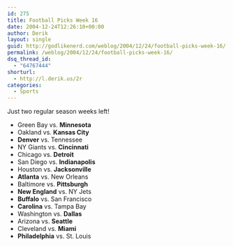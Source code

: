 ```yaml
---
id: 275
title: Football Picks Week 16
date: 2004-12-24T12:26:10+00:00
author: Derik
layout: single
guid: http://godlikenerd.com/weblog/2004/12/24/football-picks-week-16/
permalink: /weblog/2004/12/24/football-picks-week-16/
dsq_thread_id:
  - "64767444"
shorturl:
  - http://l.derik.us/2r
categories:
  - Sports
---
```

Just two regular season weeks left!

  * Green Bay vs. **Minnesota**
  * Oakland vs. **Kansas City**
  * **Denver** vs. Tennessee
  * NY Giants vs. **Cincinnati**
  * Chicago vs. **Detroit**
  * San Diego vs. **Indianapolis**
  * Houston vs. **Jacksonville**
  * **Atlanta** vs. New Orleans
  * Baltimore vs. **Pittsburgh**
  * **New England** vs. NY Jets
  * **Buffalo** vs. San Francisco
  * **Carolina** vs. Tampa Bay
  * Washington vs. **Dallas**
  * Arizona vs. **Seattle**
  * Cleveland vs. **Miami**
  * **Philadelphia** vs. St. Louis